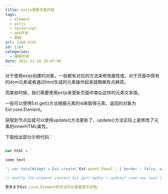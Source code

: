 ```yaml
---
title: extjs更新页面内容
tags:
  - element
  - extjs
  - JavaScript
  - web开发
  - 更新
url: 1104.html
id: 1104
categories:
  - 编程开发
date: 2011-11-19 20:07:09
---
```


对于使用extjs创建的对象，一般都有对应的方法来修改属性值，对于页面中原有的dom元素或者通过html生成的元素操作起来就略微有点麻烦。  

而某些时候，我们需要使用extjs来更新页面中类似这样的元素文本值。  

一般可以使用Ext.get()方法根据元素的id来取得元素，返回的对象为Ext.core.Element。  

获取到节点后就可以使用update()方法更新了，update()方法实际上是修改了元素的innerHTML属性。  

下面给出部分示例代码：  

```javascript  

var html = '

some text

'; var totalWidget = Ext.create('Ext.panel.Panel', { border : false, width : 300, height : 50, html : html });  

// modify the element content Ext.get('myDiv').update('some new text'); \\n```  

更多关于Ext.core.Element的方法可以查看官方文档。